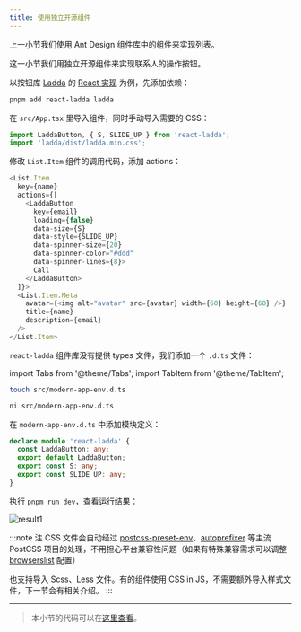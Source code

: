 ```yaml
---
title: 使用独立开源组件
---
```


上一小节我们使用 Ant Design 组件库中的组件来实现列表。

这一小节我们用独立开源组件来实现联系人的操作按钮。

以按钮库 [Ladda](https://lab.hakim.se/ladda/) 的 [React 实现](https://www.npmjs.com/package/react-ladda) 为例，先添加依赖：

```bash
pnpm add react-ladda ladda
```

在 `src/App.tsx` 里导入组件，同时手动导入需要的 CSS：

```typescript
import LaddaButton, { S, SLIDE_UP } from 'react-ladda';
import 'ladda/dist/ladda.min.css';
```

修改 `List.Item` 组件的调用代码，添加 actions：

```typescript
<List.Item
  key={name}
  actions={[
    <LaddaButton
      key={email}
      loading={false}
      data-size={S}
      data-style={SLIDE_UP}
      data-spinner-size={20}
      data-spinner-color="#ddd"
      data-spinner-lines={8}>
      Call
    </LaddaButton>
  ]}>
  <List.Item.Meta
    avatar={<img alt="avatar" src={avatar} width={60} height={60} />}
    title={name}
    description={email}
  />
</List.Item>
```

`react-ladda` 组件库没有提供 types 文件，我们添加一个 `.d.ts` 文件：

import Tabs from '@theme/Tabs';
import TabItem from '@theme/TabItem';

<Tabs>
<TabItem value="macOS" label="macOS" default>

```bash
touch src/modern-app-env.d.ts
```

</TabItem>
<TabItem value="Windows" label="Windows">

```bash
ni src/modern-app-env.d.ts
```

</TabItem>
</Tabs>

在 `modern-app-env.d.ts` 中添加模块定义：

```typescript
declare module 'react-ladda' {
  const LaddaButton: any;
  export default LaddaButton;
  export const S: any;
  export const SLIDE_UP: any;
}
```

执行 `pnpm run dev`，查看运行结果：

![result1](https://lf3-static.bytednsdoc.com/obj/eden-cn/aphqeh7uhohpquloj/modern-js/docs/05/result1.png)

:::note 注
CSS 文件会自动经过 [postcss-preset-env](https://preset-env.cssdb.org/features)、[autoprefixer](https://github.com/postcss/autoprefixer) 等主流 PostCSS 项目的处理，不用担心平台兼容性问题（如果有特殊兼容需求可以调整 [browserslist](/docs/guides/tutorials/c04-es6-plus-and-ts/4.3-compatibility) 配置）

也支持导入 Scss、Less 文件。有的组件使用 CSS in JS，不需要额外导入样式文件，下一节会有相关介绍。
:::

---

> 本小节的代码可以在[这里查看](https://github.com/modern-js-dev/modern-js-examples/tree/main/tutorials/c05/hello-modern-2)。
